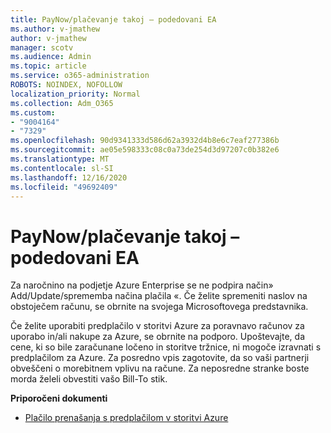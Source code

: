 ```yaml
---
title: PayNow/plačevanje takoj – podedovani EA
ms.author: v-jmathew
author: v-jmathew
manager: scotv
ms.audience: Admin
ms.topic: article
ms.service: o365-administration
ROBOTS: NOINDEX, NOFOLLOW
localization_priority: Normal
ms.collection: Adm_O365
ms.custom:
- "9004164"
- "7329"
ms.openlocfilehash: 90d9341333d586d62a3932d4b8e6c7eaf277386b
ms.sourcegitcommit: ae05e598333c08c0a73de254d3d97207c0b382e6
ms.translationtype: MT
ms.contentlocale: sl-SI
ms.lasthandoff: 12/16/2020
ms.locfileid: "49692409"
---
```

# <a name="paynowmake-payment-immediately---legacy-ea"></a>PayNow/plačevanje takoj – podedovani EA

Za naročnino na podjetje Azure Enterprise se ne podpira način» Add/Update/sprememba načina plačila «. Če želite spremeniti naslov na obstoječem računu, se obrnite na svojega Microsoftovega predstavnika.

Če želite uporabiti predplačilo v storitvi Azure za poravnavo računov za uporabo in/ali nakupe za Azure, se obrnite na podporo. Upoštevajte, da cene, ki so bile zaračunane ločeno in storitve tržnice, ni mogoče izravnati s predplačilom za Azure. Za posredno vpis zagotovite, da so vaši partnerji obveščeni o morebitnem vplivu na račune. Za neposredne stranke boste morda želeli obvestiti vašo Bill-To stik.

**Priporočeni dokumenti**

- [Plačilo prenašanja s predplačilom v storitvi Azure](https://docs.microsoft.com/azure/cost-management-billing/manage/ea-portal-enrollment-invoices#pay-your-overage-with-your-azure-prepayment)
